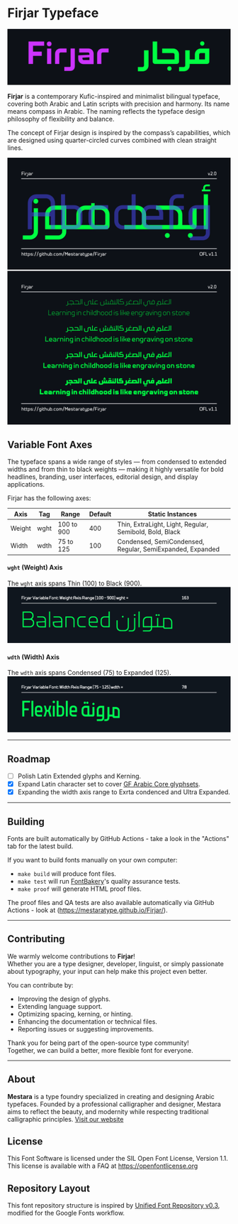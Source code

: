 # Firjar Typeface
![Sample Image](documentation/nameplate.png)

**Firjar**  is a contemporary Kufic-inspired and minimalist bilingual typeface, covering both Arabic and Latin scripts with precision and harmony. Its name means compass in Arabic. The naming reflects the typeface design philosophy of flexibility and balance.

The concept of Firjar design is inspired by the compass’s capabilities, which are designed using quarter-circled curves combined with clean straight lines. 

![Sample Image](documentation/image1.png)
![Sample Image](documentation/image2.png)


## Variable Font Axes

The typeface spans a wide range of styles — from condensed to extended widths and from thin to black weights — making it highly versatile for bold headlines, branding, user interfaces, editorial design, and display applications.

Firjar has the following axes:

| Axis | Tag | Range | Default | Static Instances |
| --- | --- | --- | --- | --- |
| Weight | wght | 100 to 900 | 400 | Thin, ExtraLight, Light, Regular, Semibold, Bold, Black |
| Width | wdth | 75 to 125 | 100 | Condensed, SemiCondensed, Regular, SemiExpanded, Expanded |

#### `wght` (Weight) Axis
The `wght` axis spans Thin (100) to Black (900).
![Sample Image](documentation/animated/weight-axis-animation-comp.gif)

#### `wdth` (Width) Axis
The `wdth` axis spans Condensed (75) to Expanded (125).
![Sample Image](documentation/animated/width-axis-animation-comp.gif)

---

## Roadmap

- [ ] Polish Latin Extended glyphs and Kerning.
- [x] Expand Latin character set to cover [GF Arabic Core glyphsets](https://github.com/googlefonts/glyphsets/blob/main/Lib/glyphsets/results/nam/GF_Arabic_Core.nam).
- [x] Expanding the width axis range to Exrta condenced and Ultra Expanded.

---

## Building

Fonts are built automatically by GitHub Actions - take a look in the "Actions" tab for the latest build.

If you want to build fonts manually on your own computer:

* `make build` will produce font files.
* `make test` will run [FontBakery](https://github.com/googlefonts/fontbakery)'s quality assurance tests.
* `make proof` will generate HTML proof files.

The proof files and QA tests are also available automatically via GitHub Actions - look at (https://mestaratype.github.io/Firjar/).

---

## Contributing

We warmly welcome contributions to **Firjar**!  
Whether you are a type designer, developer, linguist, or simply passionate about typography, your input can help make this project even better.

You can contribute by:
- Improving the design of glyphs.
- Extending language support.
- Optimizing spacing, kerning, or hinting.
- Enhancing the documentation or technical files.
- Reporting issues or suggesting improvements.

Thank you for being part of the open-source type community!  
Together, we can build a better, more flexible font for everyone.

---

## About

**Mestara** is a type foundry specialized in creating and designing Arabic typefaces. Founded by a professional calligrapher and designer, Mestara aims to reflect the beauty, and modernity while respecting traditional calligraphic principles. [Visit our website](https://mestara.com)

## License

This Font Software is licensed under the SIL Open Font License, Version 1.1.
This license is available with a FAQ at https://openfontlicense.org

## Repository Layout

This font repository structure is inspired by [Unified Font Repository v0.3](https://github.com/unified-font-repository/Unified-Font-Repository), modified for the Google Fonts workflow.
